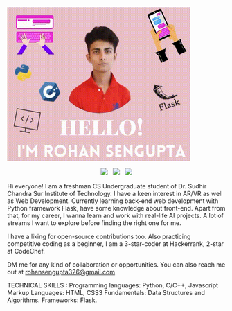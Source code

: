 <img src="https://raw.githubusercontent.com/RohanSengupta326/RohanSengupta326/main/icons/me.gif" />

<p align='center'>
<a href="https://twitter.com/rohan_sen132"><img  height="30" src="https://github.com/WaylonWalker/WaylonWalker/blob/main/icon/twitter.png?raw=true"></a>&nbsp;&nbsp;
<a href="https://www.instagram.com/rohaaansen/"><img  height="30" src="https://github.com/WaylonWalker/WaylonWalker/blob/main/icon/instagram.jpg?raw=true"></a>&nbsp;&nbsp;
<a href="https://www.linkedin.com/in/rohan-sengupta-193bb916a/"><img  height="30" src="https://github.com/WaylonWalker/WaylonWalker/blob/main/icon/linkedin.png?raw=true"></a>
</p>

Hi everyone! 
I am a freshman CS Undergraduate student of Dr. Sudhir Chandra Sur Institute of Technology.
I have a keen interest in AR/VR as well as Web Development. Currently learning back-end web development with Python framework Flask, have some knowledge about front-end. Apart from that, for my career, I wanna learn and work with real-life AI projects. A lot of streams I want to explore before finding the right one for me.

I have a liking for open-source contributions too. Also practicing competitive coding as a beginner, I am a 3-star-coder at Hackerrank, 2-star at CodeChef.

DM me for any kind of collaboration or opportunities. You can also reach me out at rohansengupta326@gmail.com

TECHNICAL SKILLS :
Programming languages: Python, C/C++, Javascript
Markup Languages: HTML, CSS3
Fundamentals: Data Structures and Algorithms.
Frameworks: Flask.
<!---
RohanSengupta326/RohanSengupta326 is a ✨ special ✨ repository because its `README.md` (this file) appears on your GitHub profile.
You can click the Preview link to take a look at your changes.
--->
